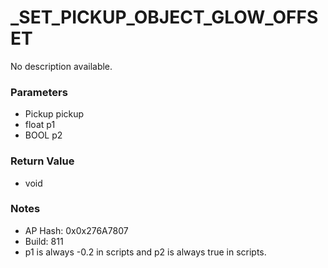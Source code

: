 # _SET_PICKUP_OBJECT_GLOW_OFFSET

No description available.

### Parameters
* Pickup pickup
* float p1
* BOOL p2

### Return Value
* void

### Notes
* AP Hash: 0x0x276A7807
* Build: 811
* p1 is always -0.2 in scripts and p2 is always true in scripts.

